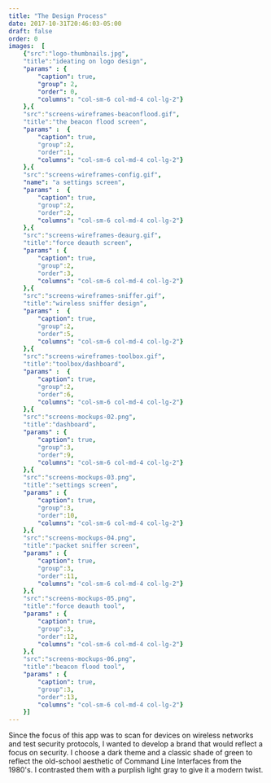 ```yaml
---
title: "The Design Process"
date: 2017-10-31T20:46:03-05:00
draft: false
order: 0
images:  [
    {"src":"logo-thumbnails.jpg",
    "title":"ideating on logo design",
    "params" : {
        "caption": true,
        "group": 2,
        "order": 0,
        "columns": "col-sm-6 col-md-4 col-lg-2"}
    },{
    "src":"screens-wireframes-beaconflood.gif",
    "title":"the beacon flood screen",
    "params" :  {
        "caption": true, 
        "group":2, 
        "order":1,
        "columns": "col-sm-6 col-md-4 col-lg-2"}
    },{
    "src":"screens-wireframes-config.gif",
    "name": "a settings screen",
    "params" :  {
        "caption": true, 
        "group":2, 
        "order":2,
        "columns": "col-sm-6 col-md-4 col-lg-2"}
    },{
    "src":"screens-wireframes-deaurg.gif",
    "title":"force deauth screen",
    "params" : {
        "caption": true, 
        "group":2, 
        "order":3,
        "columns": "col-sm-6 col-md-4 col-lg-2"}
    },{
    "src":"screens-wireframes-sniffer.gif",
    "title":"wireless sniffer design",
    "params" :  {
        "caption": true, 
        "group":2, 
        "order":5,
        "columns": "col-sm-6 col-md-4 col-lg-2"}
    },{
    "src":"screens-wireframes-toolbox.gif",
    "title":"toolbox/dashboard",
    "params" :  {
        "caption": true, 
        "group":2, 
        "order":6,
        "columns": "col-sm-6 col-md-4 col-lg-2"}
    },{
    "src":"screens-mockups-02.png",
    "title":"dashboard",
    "params" : {
        "caption": true, 
        "group":3, 
        "order":9,
        "columns": "col-sm-6 col-md-4 col-lg-2"}
    },{
    "src":"screens-mockups-03.png",
    "title":"settings screen",
    "params" : {
        "caption": true, 
        "group":3, 
        "order":10,
        "columns": "col-sm-6 col-md-4 col-lg-2"}
    },{
    "src":"screens-mockups-04.png", 
    "title":"packet sniffer screen",
    "params" : {
        "caption": true, 
        "group":3, 
        "order":11,
        "columns": "col-sm-6 col-md-4 col-lg-2"}
    },{
    "src":"screens-mockups-05.png",
    "title":"force deauth tool",
    "params" : {
        "caption": true, 
        "group":3, 
        "order":12,
        "columns": "col-sm-6 col-md-4 col-lg-2"}
    },{
    "src":"screens-mockups-06.png",
    "title":"beacon flood tool",
    "params" : {
        "caption": true, 
        "group":3, 
        "order":13,
        "columns": "col-sm-6 col-md-4 col-lg-2"}
    }]
---
```

Since the focus of this app was to scan for devices on wireless networks and test security protocols, I wanted to develop a brand that would reflect a focus on security. I choose a dark theme and a classic shade of green to reflect the old-school aesthetic of Command Line Interfaces from the 1980's. I contrasted them with a purplish light gray to give it a modern twist.